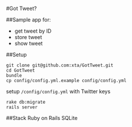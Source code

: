 #Got Tweet?

##Sample app for:
* get tweet by ID
* store tweet
* show tweet

##Setup

    git clone git@github.com:xta/GotTweet.git
    cd GotTweet
    bundle
    cp config/config.yml.example config/config.yml
    
setup `/config/config.yml` with Twitter keys

    rake db:migrate
    rails server

##Stack
Ruby on Rails
SQLite
